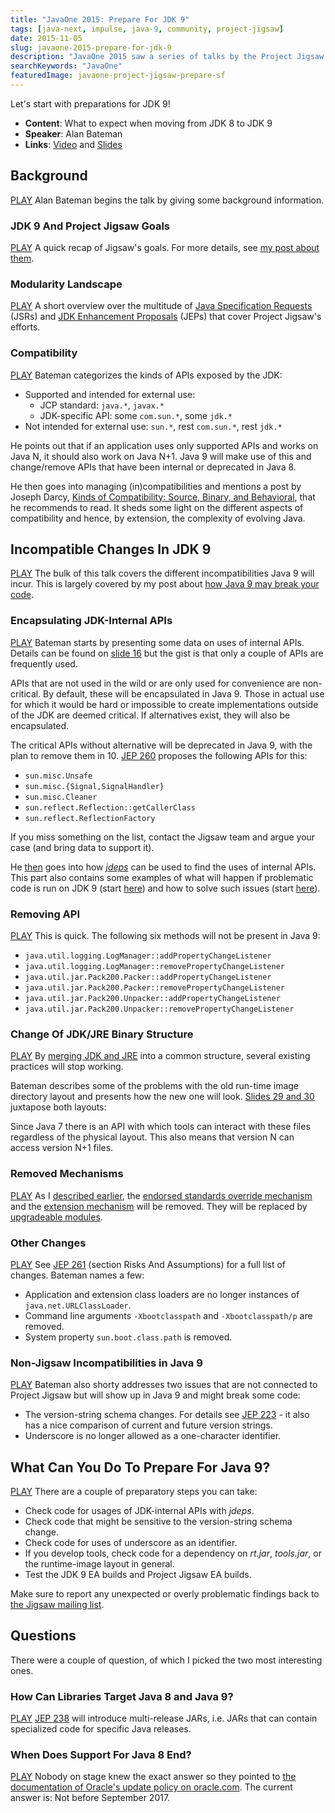```yaml
---
title: "JavaOne 2015: Prepare For JDK 9"
tags: [java-next, impulse, java-9, community, project-jigsaw]
date: 2015-11-05
slug: javaone-2015-prepare-for-jdk-9
description: "JavaOne 2015 saw a series of talks by the Project Jigsaw team about modularity in Java 9. This one explains how to prepare for it."
searchKeywords: "JavaOne"
featuredImage: javaone-project-jigsaw-prepare-sf
---
```


<Snippet markdown="java-one-2015-intro"></Snippet>


Let's start with preparations for JDK 9!

- **Content**: What to expect when moving from JDK 8 to JDK 9
- **Speaker**: Alan Bateman
- **Links**: [Video](https://www.youtube.com/watch?v=8RhwmJlZQgs#t=2h53m55s) and [Slides](http://openjdk.java.net/projects/jigsaw/j1/prepare-for-jdk9-j1-2015.pdf)

<contentvideo slug="javaone-2015-jigsaw"></contentvideo>

## Background

[PLAY](https://www.youtube.com/watch?v=8RhwmJlZQgs#t=2h56m04s)
Alan Bateman begins the talk by giving some background information.

### JDK 9 And Project Jigsaw Goals

[PLAY](https://www.youtube.com/watch?v=8RhwmJlZQgs#t=2h56m15s)
A quick recap of Jigsaw's goals.
For more details, see [my post about them](motivation-goals-project-jigsaw#goals-of-project-jigsaw).

### Modularity Landscape

[PLAY](https://www.youtube.com/watch?v=8RhwmJlZQgs#t=2h56m54s)
A short overview over the multitude of [Java Specification Requests](https://en.wikipedia.org/wiki/Java_Community_Process) (JSRs) and [JDK Enhancement Proposals](https://en.wikipedia.org/wiki/JDK_Enhancement_Proposal) (JEPs) that cover Project Jigsaw's efforts.

### Compatibility

[PLAY](https://www.youtube.com/watch?v=8RhwmJlZQgs#t=2h59m28s)
Bateman categorizes the kinds of APIs exposed by the JDK:

-   Supported and intended for external use:
	-   JCP standard: `java.*`, `javax.*`
	-   JDK-specific API: some `com.sun.*`, some `jdk.*`
-   Not intended for external use: `sun.*`, rest `com.sun.*`, rest `jdk.*`

He points out that if an application uses only supported APIs and works on Java N, it should also work on Java N+1.
Java 9 will make use of this and change/remove APIs that have been internal or deprecated in Java 8.

He then goes into managing (in)compatibilities and mentions a post by Joseph Darcy, [Kinds of Compatibility: Source, Binary, and Behavioral](https://blogs.oracle.com/darcy/entry/kinds_of_compatibility), that he recommends to read.
It sheds some light on the different aspects of compatibility and hence, by extension, the complexity of evolving Java.

## Incompatible Changes In JDK 9

[PLAY](https://www.youtube.com/watch?v=8RhwmJlZQgs#t=3h07m02s)
The bulk of this talk covers the different incompatibilities Java 9 will incur.
This is largely covered by my post about [how Java 9 may break your code](how-java-9-and-project-jigsaw-may-break-your-code).

### Encapsulating JDK-Internal APIs

[PLAY](https://www.youtube.com/watch?v=8RhwmJlZQgs#t=3h07m37s)
Bateman starts by presenting some data on uses of internal APIs.
Details can be found on [slide 16](http://openjdk.java.net/projects/jigsaw/j1/prepare-for-jdk9-j1-2015.pdf#page=16) but the gist is that only a couple of APIs are frequently used.

APIs that are not used in the wild or are only used for convenience are non-critical.
By default, these will be encapsulated in Java 9.
Those in actual use for which it would be hard or impossible to create implementations outside of the JDK are deemed critical.
If alternatives exist, they will also be encapsulated.

The critical APIs without alternative will be deprecated in Java 9, with the plan to remove them in 10.
[JEP 260](http://openjdk.java.net/jeps/260) proposes the following APIs for this:

-   `sun.misc.Unsafe`
-   `sun.misc.{Signal,SignalHandler}`
-   `sun.misc.Cleaner`
-   `sun.reflect.Reflection::getCallerClass`
-   `sun.reflect.ReflectionFactory`

If you miss something on the list, contact the Jigsaw team and argue your case (and bring data to support it).

He [then](https://www.youtube.com/watch?v=8RhwmJlZQgs#t=3h16m06s) goes into how [*jdeps*](https://docs.oracle.com/javase/8/docs/technotes/tools/unix/jdeps.html) can be used to find the uses of internal APIs.
This part also contains some examples of what will happen if problematic code is run on JDK 9 (start [here](https://www.youtube.com/watch?v=8RhwmJlZQgs#t=3h20m03s)) and how to solve such issues (start [here](https://www.youtube.com/watch?v=8RhwmJlZQgs#t=3h24m14s)).

### Removing API

[PLAY](https://www.youtube.com/watch?v=8RhwmJlZQgs#t=3h26m36s)
This is quick.
The following six methods will not be present in Java 9:

-   `java.util.logging.LogManager::addPropertyChangeListener`
-   `java.util.logging.LogManager::removePropertyChangeListener`
-   `java.util.jar.Pack200.Packer::addPropertyChangeListener`
-   `java.util.jar.Pack200.Packer::removePropertyChangeListener`
-   `java.util.jar.Pack200.Unpacker::addPropertyChangeListener`
-   `java.util.jar.Pack200.Unpacker::removePropertyChangeListener`

### Change Of JDK/JRE Binary Structure

[PLAY](https://www.youtube.com/watch?v=8RhwmJlZQgs#t=3h28m06s)
By [merging JDK and JRE](how-java-9-and-project-jigsaw-may-break-your-code) into a common structure, several existing practices will stop working.

Bateman describes some of the problems with the old run-time image directory layout and presents how the new one will look.
[Slides 29 and 30](http://openjdk.java.net/projects/jigsaw/j1/prepare-for-jdk9-j1-2015.pdf#page=29) juxtapose both layouts:

<contentimage slug="javaone-project-jigsaw-jdk-structure"></contentimage>

Since Java 7 there is an API with which tools can interact with these files regardless of the physical layout.
This also means that version N can access version N+1 files.

### Removed Mechanisms

[PLAY](https://www.youtube.com/watch?v=8RhwmJlZQgs#t=3h34m56s)
As I [described earlier](how-java-9-and-project-jigsaw-may-break-your-code), the [endorsed standards override mechanism](http://docs.oracle.com/javase/8/docs/technotes/guides/standards/index.html) and the [extension mechanism](http://docs.oracle.com/javase/tutorial/ext/) will be removed.
They will be replaced by [upgradeable modules](http://openjdk.java.net/projects/jigsaw/spec/reqs/#upgradeable-modules).

### Other Changes

[PLAY](https://www.youtube.com/watch?v=8RhwmJlZQgs#t=3h37m10s)
See [JEP 261](http://openjdk.java.net/jeps/261) (section Risks And Assumptions) for a full list of changes.
Bateman names a few:

-   Application and extension class loaders are no longer instances of `java.net.URLClassLoader`.
-   Command line arguments `-Xbootclasspath` and `-Xbootclasspath/p` are removed.
-   System property `sun.boot.class.path` is removed.

### Non-Jigsaw Incompatibilities in Java 9

[PLAY](https://www.youtube.com/watch?v=8RhwmJlZQgs#t=3h40m07s)
Bateman also shorty addresses two issues that are not connected to Project Jigsaw but will show up in Java 9 and might break some code:

-   The version-string schema changes.
For details see [JEP 223](http://openjdk.java.net/jeps/223) - it also has a nice comparison of current and future version strings.
-   Underscore is no longer allowed as a one-character identifier.

## What Can You Do To Prepare For Java 9?

[PLAY](https://www.youtube.com/watch?v=8RhwmJlZQgs#t=3h44m55s)
There are a couple of preparatory steps you can take:

-   Check code for usages of JDK-internal APIs with *jdeps*.
-   Check code that might be sensitive to the version-string schema change.
-   Check code for uses of underscore as an identifier.
-   If you develop tools, check code for a dependency on *rt.jar*, *tools.jar*, or the runtime-image layout in general.
-   Test the JDK 9 EA builds and Project Jigsaw EA builds.

Make sure to report any unexpected or overly problematic findings back to [the Jigsaw mailing list](http://mail.openjdk.java.net/mailman/listinfo/jigsaw-dev).

## Questions

There were a couple of question, of which I picked the two most interesting ones.

### How Can Libraries Target Java 8 and Java 9?

[PLAY](https://www.youtube.com/watch?v=8RhwmJlZQgs#t=3h49m03s)
[JEP 238](http://openjdk.java.net/jeps/238) will introduce multi-release JARs, i.e.
JARs that can contain specialized code for specific Java releases.

### When Does Support For Java 8 End?

[PLAY](https://www.youtube.com/watch?v=8RhwmJlZQgs#t=3h49m03s)
Nobody on stage knew the exact answer so they pointed to [the documentation of Oracle's update policy on oracle.com](http://www.oracle.com/technetwork/java/eol-135779.html).
The current answer is: Not before September 2017.
